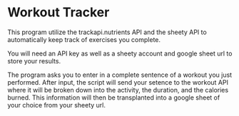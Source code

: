 # Workout Tracker

This program utilize the trackapi.nutrients API and the sheety API to automatically keep track of exercises you complete.

You will need an API key as well as a sheety account and google sheet url to store your results.

The program asks you to enter in a complete sentence of a workout you just performed. After input, the script will send your 
setence to the workout API where it will be broken down into the activity, the duration, and the calories burned. This information will then be transplanted into
a google sheet of your choice from your sheety url.
